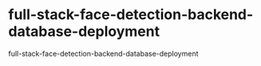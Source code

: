# full-stack-face-detection-backend-database-deployment
full-stack-face-detection-backend-database-deployment
